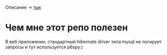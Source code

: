 Описание -> [тык](https://javarush.com/quests/lectures/jru.module4.lecture06)
# Чем мне этот репо полезен
В веб приложении, стандартный hibernate driver типа mysql не логирует запросы и тут используется p6spy:)
